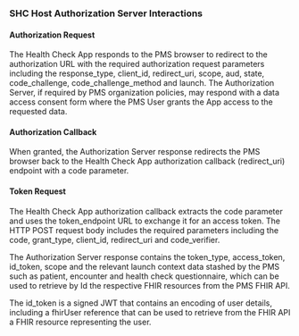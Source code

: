 ### SHC Host Authorization Server Interactions

#### Authorization Request

The Health Check App responds to the PMS browser to redirect to the authorization URL with the required authorization request parameters including the response_type, client_id, redirect_uri, scope, aud, state, code_challenge, code_challenge_method and launch. 
The Authorization Server, if required by PMS organization policies, may respond with a data access consent form where the PMS User grants the App access to the requested data. 

#### Authorization Callback
When granted, the Authorization Server response redirects the PMS browser back to the Health Check App authorization callback (redirect_uri) endpoint with a code parameter.

#### Token Request
The Health Check App authorization callback extracts the code parameter and uses the token_endpoint URL to exchange it for an access token. The HTTP POST request body includes the required parameters including the code, grant_type, client_id, redirect_uri and code_verifier. 

The Authorization Server response contains the token_type, access_token, id_token, scope and the relevant launch context data stashed by the PMS such as patient, encounter and health check questionnaire, which can be used to retrieve by Id the respective FHIR resources from the PMS FHIR API.

The id_token is a signed JWT that contains an encoding of user details, including a fhirUser reference that can be used to retrieve from the FHIR API a FHIR resource representing the user.
